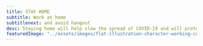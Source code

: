 ```yaml
---
title: STAY HOME
subtitle: Work at home
subtitlenext: and avoid hangout
desc: Staying home will help slow the spread of COVID-19 and will protect others from becoming critically ill and dying. Staying home also protects essential workers, including health care providers and retail workers
featuredImage: "../assets/images/flat-illustration-character-working-computer-home-prevention-from-corona-virus_155707-26.jpg"
---
```

